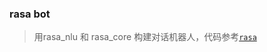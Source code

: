 ### rasa bot

> 用rasa_nlu 和 rasa_core 构建对话机器人，代码参考[`rasa`](https://github.com/parulnith/Building-a-Conversational-Chatbot-for-Slack-using-Rasa-and-Python)
